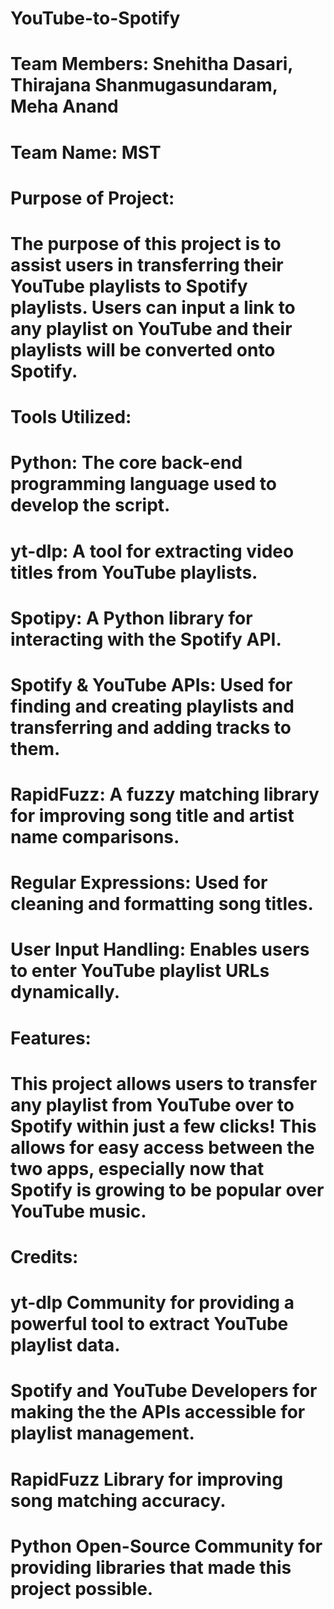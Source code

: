 # YouTube-to-Spotify
# Team Members: Snehitha Dasari, Thirajana Shanmugasundaram, Meha Anand
# Team Name: MST

# Purpose of Project:
# The purpose of this project is to assist users in transferring their YouTube playlists to Spotify playlists. Users can input a link to any playlist on YouTube and their playlists will be converted onto Spotify.

# Tools Utilized:
# Python: The core back-end programming language used to develop the script.
# yt-dlp: A tool for extracting video titles from YouTube playlists.
# Spotipy: A Python library for interacting with the Spotify API.
# Spotify & YouTube APIs:  Used for finding and creating playlists and transferring and adding tracks to them.
# RapidFuzz: A fuzzy matching library for improving song title and artist name comparisons.
# Regular Expressions: Used for cleaning and formatting song titles.
# User Input Handling: Enables users to enter YouTube playlist URLs dynamically.

# Features:
# This project allows users to transfer any playlist from YouTube over to Spotify within just a few clicks! This allows for easy access between the two apps, especially now that Spotify is growing to be popular over YouTube music.

# Credits:
# yt-dlp Community for providing a powerful tool to extract YouTube playlist data.
# Spotify and YouTube Developers for making the the APIs accessible for playlist management.
# RapidFuzz Library for improving song matching accuracy.
# Python Open-Source Community for providing libraries that made this project possible.
